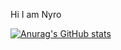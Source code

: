 Hi I am Nyro


[![Anurag's GitHub stats](https://github-readme-stats.vercel.app/api?username=Kopi-Naparan1)](https://github.com/Kopi-Naparan1/github-readme-stats)
